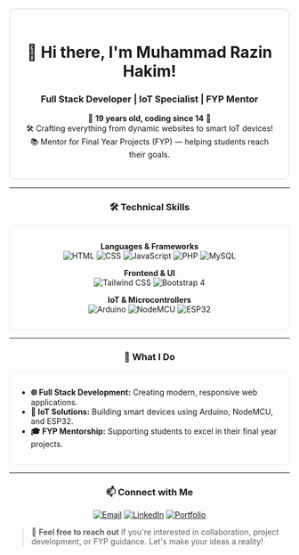 <div align="center" style="padding: 1.5em; border: 2px solid #eaeaea; border-radius: 10px; max-width: 750px; margin: auto;">

# 👋 Hi there, I'm **Muhammad Razin Hakim!**

### **Full Stack Developer | IoT Specialist | FYP Mentor**

🎉 **19 years old, coding since 14** 🎉  
🛠️ Crafting everything from dynamic websites to smart IoT devices!  
📚 Mentor for Final Year Projects (FYP) — helping students reach their goals.

</div>

---

<div align="center">

### 🛠️ **Technical Skills**

</div>

<div align="center" style="max-width: 750px; margin: auto; padding: 1em; border: 1px solid #eaeaea; border-radius: 8px;">

**Languages & Frameworks**  
![HTML](https://img.shields.io/badge/HTML-E34F26?style=flat-square&logo=html5&logoColor=white)
![CSS](https://img.shields.io/badge/CSS-1572B6?style=flat-square&logo=css3&logoColor=white)
![JavaScript](https://img.shields.io/badge/JavaScript-F7DF1E?style=flat-square&logo=javascript&logoColor=black)
![PHP](https://img.shields.io/badge/PHP-777BB4?style=flat-square&logo=php&logoColor=white)
![MySQL](https://img.shields.io/badge/MySQL-4479A1?style=flat-square&logo=mysql&logoColor=white)

**Frontend & UI**  
![Tailwind CSS](https://img.shields.io/badge/Tailwind_CSS-06B6D4?style=flat-square&logo=tailwind-css&logoColor=white)
![Bootstrap 4](https://img.shields.io/badge/Bootstrap-7952B3?style=flat-square&logo=bootstrap&logoColor=white)

**IoT & Microcontrollers**  
![Arduino](https://img.shields.io/badge/Arduino-00979D?style=flat-square&logo=arduino&logoColor=white)
![NodeMCU](https://img.shields.io/badge/NodeMCU-003B6F?style=flat-square&logo=nodemcu&logoColor=white)
![ESP32](https://img.shields.io/badge/ESP32-000000?style=flat-square&logo=espressif&logoColor=white)

</div>

---

<div align="center">

### 🎯 **What I Do**

</div>

<div style="max-width: 750px; margin: auto; padding: 1em; border: 1px solid #eaeaea; border-radius: 8px;">

- **🌐 Full Stack Development:** Creating modern, responsive web applications.
- **📡 IoT Solutions:** Building smart devices using Arduino, NodeMCU, and ESP32.
- **🎓 FYP Mentorship:** Supporting students to excel in their final year projects.

</div>

---

<div align="center">

### 📫 **Connect with Me**

[![Email](https://img.shields.io/badge/Email-D14836?style=for-the-badge&logo=gmail&logoColor=white)](mailto:walkers2@gmail.com)
[![LinkedIn](https://img.shields.io/badge/LinkedIn-0077B5?style=for-the-badge&logo=linkedin&logoColor=white)](https://www.linkedin.com/in/rawzeens)
[![Portfolio](https://img.shields.io/badge/Portfolio-000000?style=for-the-badge&logo=portfolio&logoColor=white)](https://rawzeens-projects.rf.gd)

</div>

> 💬 **Feel free to reach out** if you're interested in collaboration, project development, or FYP guidance. Let's make your ideas a reality!

